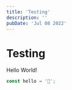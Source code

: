 ```yaml
---
title: 'Testing'
description: ''
pubDate: 'Jul 08 2022'
---
```


# Testing

Hello World!

```js
const hello = '👋';
```
